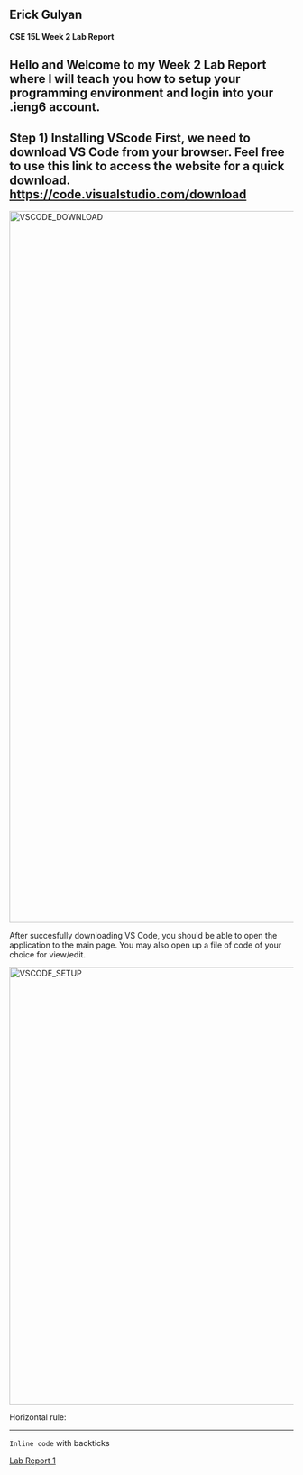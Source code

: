 ## Erick Gulyan
**CSE 15L Week 2 Lab Report** 

Hello and Welcome to my Week 2 Lab Report where I will teach you how to setup your programming environment and login into your .ieng6 account.
---
Step 1) Installing VScode
First, we need to download VS Code from your browser. Feel free to use this link to access the website for a quick download.
https://code.visualstudio.com/download
---
<img width="1263" alt="VSCODE_DOWNLOAD" src="https://user-images.githubusercontent.com/97641133/149434608-bd84a675-5263-48d5-a51b-f277ec235ac5.png">

After succesfully downloading VS Code, you should be able to open the application to the main page. You may also open up a file of code of your choice for view/edit.


<img width="776" alt="VSCODE_SETUP" src="https://user-images.githubusercontent.com/97641133/149435113-fa3ad285-8162-4e1a-af63-58c5aeff7b40.png">

Horizontal rule:

---

`Inline code` with backticks

[Lab Report 1](https://erick-gulyan.github.io/cse15l-lab-report/lab-report-1-week-2.html)
